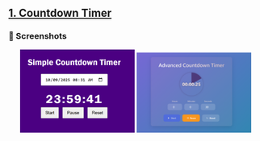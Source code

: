 
## **[1. Countdown Timer](./Countdown%20Timer)**

### 📸 Screenshots

<p align="center">
  <img src="./picture/simple_countdown.png" width="45%" />
  <img src="./picture/advancedcountdonw.png" width="45%" />
</p>
